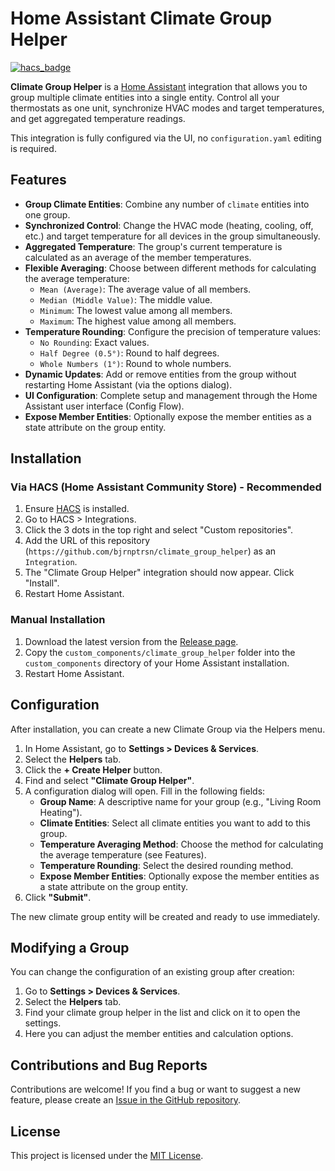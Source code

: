 # Home Assistant Climate Group Helper

[![hacs_badge](https://img.shields.io/badge/HACS-Default-orange.svg)](https://github.com/hacs/integration)

**Climate Group Helper** is a [Home Assistant](https://www.home-assistant.io/) integration that allows you to group multiple climate entities into a single entity. Control all your thermostats as one unit, synchronize HVAC modes and target temperatures, and get aggregated temperature readings.

This integration is fully configured via the UI, no `configuration.yaml` editing is required.

## Features

*   **Group Climate Entities**: Combine any number of `climate` entities into one group.
*   **Synchronized Control**: Change the HVAC mode (heating, cooling, off, etc.) and target temperature for all devices in the group simultaneously.
*   **Aggregated Temperature**: The group's current temperature is calculated as an average of the member temperatures.
*   **Flexible Averaging**: Choose between different methods for calculating the average temperature:
    *   `Mean (Average)`: The average value of all members.
    *   `Median (Middle Value)`: The middle value.
    *   `Minimum`: The lowest value among all members.
    *   `Maximum`: The highest value among all members.
*   **Temperature Rounding**: Configure the precision of temperature values:
    *   `No Rounding`: Exact values.
    *   `Half Degree (0.5°)`: Round to half degrees.
    *   `Whole Numbers (1°)`: Round to whole numbers.
*   **Dynamic Updates**: Add or remove entities from the group without restarting Home Assistant (via the options dialog).
*   **UI Configuration**: Complete setup and management through the Home Assistant user interface (Config Flow).
*   **Expose Member Entities**: Optionally expose the member entities as a state attribute on the group entity.

## Installation

### Via HACS (Home Assistant Community Store) - Recommended

1.  Ensure [HACS](https://hacs.xyz/) is installed.
2.  Go to HACS > Integrations.
3.  Click the 3 dots in the top right and select "Custom repositories".
4.  Add the URL of this repository (`https://github.com/bjrnptrsn/climate_group_helper`) as an `Integration`.
5.  The "Climate Group Helper" integration should now appear. Click "Install".
6.  Restart Home Assistant.

### Manual Installation

1.  Download the latest version from the [Release page](https://github.com/bjrnptrsn/climate_group_helper/releases).
2.  Copy the `custom_components/climate_group_helper` folder into the `custom_components` directory of your Home Assistant installation.
3.  Restart Home Assistant.

## Configuration

After installation, you can create a new Climate Group via the Helpers menu.

1.  In Home Assistant, go to **Settings > Devices & Services**.
2.  Select the **Helpers** tab.
3.  Click the **+ Create Helper** button.
4.  Find and select **"Climate Group Helper"**.
5.  A configuration dialog will open. Fill in the following fields:
    *   **Group Name**: A descriptive name for your group (e.g., "Living Room Heating").
    *   **Climate Entities**: Select all climate entities you want to add to this group.
    *   **Temperature Averaging Method**: Choose the method for calculating the average temperature (see Features).
    *   **Temperature Rounding**: Select the desired rounding method.
    *   **Expose Member Entities**: Optionally expose the member entities as a state attribute on the group entity.
6.  Click **"Submit"**.

The new climate group entity will be created and ready to use immediately.

## Modifying a Group

You can change the configuration of an existing group after creation:

1.  Go to **Settings > Devices & Services**.
2.  Select the **Helpers** tab.
3.  Find your climate group helper in the list and click on it to open the settings.
4.  Here you can adjust the member entities and calculation options.

## Contributions and Bug Reports

Contributions are welcome! If you find a bug or want to suggest a new feature, please create an [Issue in the GitHub repository](https://github.com/bjrnptrsn/climate_group_helper/issues).

## License

This project is licensed under the [MIT License](LICENSE).
